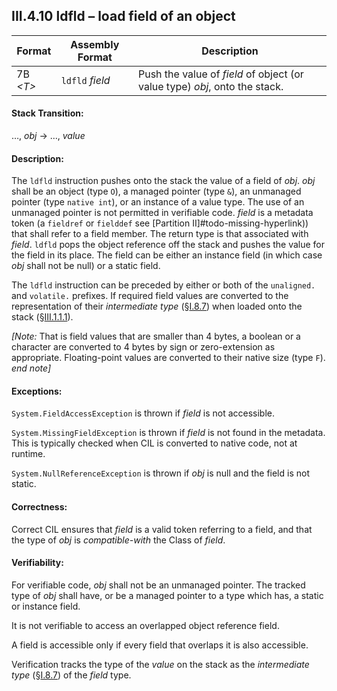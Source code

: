## III.4.10 ldfld &ndash; load field of an object

 | Format | Assembly Format | Description
 | ---- | ---- | ----
 | 7B _\<T\>_ | `ldfld` _field_ | Push the value of _field_ of object (or value type) _obj_, onto the stack.

#### Stack Transition:

&hellip;, _obj_ &rarr; &hellip;, _value_

#### Description:

The `ldfld` instruction pushes onto the stack the value of a field of _obj_. _obj_ shall be an object (type `O`), a managed pointer (type `&`), an unmanaged pointer (type `native int`), or an instance of a value type. The use of an unmanaged pointer is not permitted in verifiable code. _field_ is a metadata token (a `fieldref` or `fielddef` see [Partition II]#todo-missing-hyperlink)) that shall refer to a field member. The return type is that associated with _field_. `ldfld` pops the object reference off the stack and pushes the value for the field in its place. The field can be either an instance field (in which case _obj_ shall not be null) or a static field.

The `ldfld` instruction can be preceded by either or both of the `unaligned.` and `volatile.` prefixes. If required field values are converted to the representation of their *intermediate type* (§[I.8.7](i.8.7-assignment-compatibility.md)) when loaded onto the stack (§[III.1.1.1](iii.1.1.1-numeric-data-types.md)).

_[Note:_ That is field values that are smaller than 4 bytes, a boolean or a character are converted to 4 bytes by sign or zero-extension as appropriate. Floating-point values are converted to their native size (type `F`). _end note]_

#### Exceptions:

`System.FieldAccessException` is thrown if _field_ is not accessible.

`System.MissingFieldException` is thrown if _field_ is not found in the metadata. This is typically checked when CIL is converted to native code, not at runtime.

`System.NullReferenceException` is thrown if _obj_ is null and the field is not static.

#### Correctness:

Correct CIL ensures that _field_ is a valid token referring to a field, and that the type of _obj_ is *compatible-with* the Class of _field_.

#### Verifiability:

For verifiable code, _obj_ shall not be an unmanaged pointer. The tracked type of _obj_ shall have, or be a managed pointer to a type which has, a static or instance field.

It is not verifiable to access an overlapped object reference field.

A field is accessible only if every field that overlaps it is also accessible.

Verification tracks the type of the _value_ on the stack as the *intermediate type* (§[I.8.7](i.8.7-assignment-compatibility.md)) of the _field_ type.
